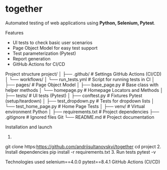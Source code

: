 # together

Automated testing of web applications using **Python, Selenium, Pytest**.

Features
- UI tests to check basic user scenarios
- Page Object Model for easy test support
- Test parameterization (Pytest)
- Report generation 
- GitHub Actions for CI/CD

Project structure
project/
│
├── .github/ # Settings GitHub Actions (CI/CD)
│ └── workflows/
│ └── run_tests.yml # Script for running tests in CI
│
├── pages/ # Page Object Model 
│ ├── base_page.py # Base class with helper methods
│ └── homepage.py # Homepage Locators and Methods
│
├── tests/ # UI tests (Pytest)
│ ├── conftest.py # Fixtures Pytest (setup/teardown)
│ ├── test_dropdown.py # Tests for dropdown lists
│ └── test_home_page.py # Home Page Tests
│
├── venv/ # Virtual environment Python
│
├── requirements.txt # Project dependencies
├── .gitignore # Ignored files Git
└── README.md # Project documentation

Installation and launch
1.  ```bash
git clone https:https://github.com/andriisultanovskyi/together
cd project
2. Install dependencies
pip install -r requirements.txt
3. Run tests
pytest -v

Technologies used
selenium==4.0.0
pytest==8.4.1
GitHub Actions (CI/CD)
